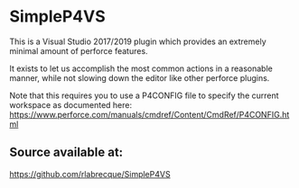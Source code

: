 # SimpleP4VS

This is a Visual Studio 2017/2019 plugin which provides an extremely minimal amount of perforce features.

It exists to let us accomplish the most common actions in a reasonable manner, while not slowing down the editor like other perforce plugins.

Note that this requires you to use a P4CONFIG file to specify the current workspace as documented here:
https://www.perforce.com/manuals/cmdref/Content/CmdRef/P4CONFIG.html

## Source available at:

https://github.com/rlabrecque/SimpleP4VS

